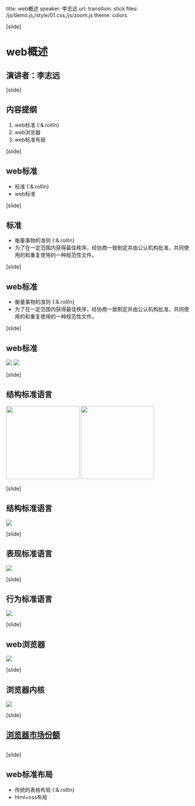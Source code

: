 title: web概述
speaker: 李志远
url: 
transition: stick
files: /js/demo.js,/style/01.css,/js/zoom.js
theme: colors

[slide]

# web概述
## 演讲者：李志远

[slide]

## 内容提纲
1. web标准 {:&.rollIn}
2. web浏览器
3. web标准布局


[slide]
## web标准  
- 标准 {:&.rollIn}
- web标准


[slide]
## 标准
- 衡量事物的准则 {:&.rollIn}
- 为了在一定范围内获得最佳秩序，经协商一致制定并由公认机构批准，共同使用的和重复使用的一种规范性文件。

[slide]
## web标准
- 衡量事物的准则 {:&.rollIn}
- 为了在一定范围内获得最佳秩序，经协商一致制定并由公认机构批准，共同使用的和重复使用的一种规范性文件。

[slide]
## web标准 
 <img src="/img/02/service_web_standards.png">
 <img src="/img/02/html5_css_javascript.png">

[slide]
## 结构标准语言
 <img src="/img/02/HTML5_Logo_512.png" style="height: 200px;">
 <img src="/img/02/HTML5_sticker.png" style="height: 200px;">

[slide]
## 结构标准语言
 <img src="/img/02/html.jpg">

[slide]
## 表现标准语言
 <img src="/img/02/css3-web-design-examples.jpg">

[slide]
## 行为标准语言
 <img src="/img/02/javascript-logo-png.png">

[slide]
## web浏览器
 <img src="/img/02/web-browsers.jpg" >

[slide]
## 浏览器内核
 <img src="/img/02/kernel.jpg">

 [slide]
## [浏览器市场份额](http://tongji.baidu.com/data/browser/)
 <img src="/img/02/browserData.png" alt="">

 [slide]
## web标准布局
- 传统的表格布局 {:&.rollIn}
- html+css布局


